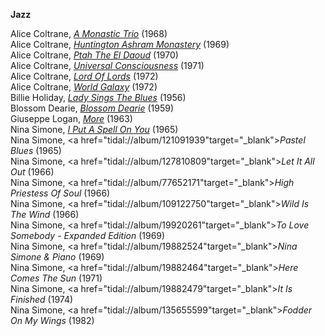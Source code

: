 **Jazz**

Alice Coltrane, <a href="tidal://album/35655609" target="_blank">*A Monastic Trio*</a> (1968)  
Alice Coltrane, <a href="tidal://album/4045933" target="_blank">*Huntington Ashram Monastery*</a> (1969)  
Alice Coltrane, <a href="tidal://album/35655262" target="_blank">*Ptah The El Daoud*</a> (1970)  
Alice Coltrane, <a href="tidal://album/569847" target="_blank">*Universal Consciousness*</a> (1971)  
Alice Coltrane, <a href="tidal://album/4038150" target="_blank">*Lord Of Lords*</a> (1972)  
Alice Coltrane, <a href="tidal://album/4037730" target="_blank">*World Galaxy*</a> (1972)  
Billie Holiday, <a href="tidal://album/93057537" target="_blank">*Lady Sings The Blues*</a> (1956)  
Blossom Dearie, <a href="tidal://album/77658906" target="_blank">*Blossom Dearie*</a> (1959)  
Giuseppe Logan, <a href="tidal://album/21013203" target="_blank">*More*</a> (1963)  
Nina Simone, <a href="tidal://album/108022684" target="_blank">*I Put A Spell On You*</a> (1965)  
Nina Simone, <a href="tidal://album/121091939"target="_blank">*Pastel Blues*</a> (1965)  
Nina Simone, <a href="tidal://album/127810809"target="_blank">*Let It All Out*</a> (1966)  
Nina Simone, <a href="tidal://album/77652171"target="_blank">*High Priestess Of Soul*</a> (1966)  
Nina Simone, <a href="tidal://album/109122750"target="_blank">*Wild Is The Wind*</a> (1966)  
Nina Simone, <a href="tidal://album/19920261"target="_blank">*To Love Somebody - Expanded Edition*</a> (1969)  
Nina Simone, <a href="tidal://album/19882524"target="_blank">*Nina Simone & Piano*</a> (1969)  
Nina Simone, <a href="tidal://album/19882464"target="_blank">*Here Comes The Sun*</a> (1971)  
Nina Simone, <a href="tidal://album/19882479"target="_blank">*It Is Finished*</a> (1974)  
Nina Simone, <a href="tidal://album/135655599"target="_blank">*Fodder On My Wings*</a> (1982)  

